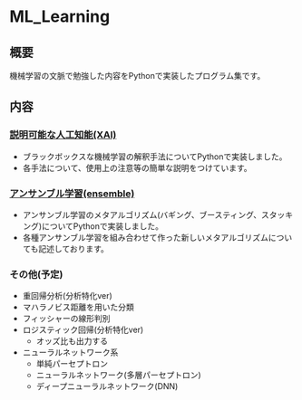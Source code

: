 # ML_Learning

## 概要
機械学習の文脈で勉強した内容をPythonで実装したプログラム集です。

## 内容
### [説明可能な人工知能(XAI)](https://github.com/ARAN1218/ML_Learning/tree/main/XAI)
- ブラックボックスな機械学習の解釈手法についてPythonで実装しました。
- 各手法について、使用上の注意等の簡単な説明をつけています。

### [アンサンブル学習(ensemble)](https://github.com/ARAN1218/ML_Learning/tree/main/ensemble)
- アンサンブル学習のメタアルゴリズム(バギング、ブースティング、スタッキング)についてPythonで実装しました。
- 各種アンサンブル学習を組み合わせて作った新しいメタアルゴリズムについても記述しております。

### その他(予定)
- 重回帰分析(分析特化ver)
- マハラノビス距離を用いた分類
- フィッシャーの線形判別
- ロジスティック回帰(分析特化ver)
  - オッズ比も出力する
- ニューラルネットワーク系
  - 単純パーセプトロン
  - ニューラルネットワーク(多層パーセプトロン)
  - ディープニューラルネットワーク(DNN)

